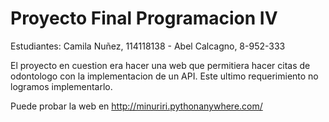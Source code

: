 # Proyecto Final Programacion IV 

Estudiantes: Camila Nuñez, 114118138 - Abel Calcagno, 8-952-333

El proyecto en cuestion era hacer una web que permitiera hacer citas de odontologo con la implementacion de un API. Este ultimo requerimiento no logramos implementarlo. 

Puede probar la web en http://minuriri.pythonanywhere.com/
